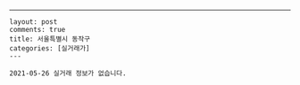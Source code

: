 ---
    layout: post
    comments: true
    title: 서울특별시 동작구
    categories: [실거래가]
    ---

    2021-05-26 실거래 정보가 없습니다.

    